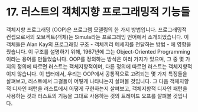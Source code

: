 # 17. 러스트의 객체지향 프로그래밍적 기능들

객체지향 프로그래밍 (OOP)은 프로그램 모델링의 한 가지 방법입니다.
프로그래밍적 컨셉으로서의 오브젝트(객체)는 Simula라는 프로그래밍 언어에서 소개되었습니다.
이 객체들은 Alan Kay의 프로그래밍 구조 - 객체끼리 메세지를 전달하는 방법 - 에 영향을 줬습니다.
이 구조를 설명하기 위해, 1967년에 그는 Object-Oriented Programming이라는 용어를 만들었습니다.
OOP를 정의하는 방식은 여러 가지가 있으며, 그 중 몇 가지의 정의에 따르면 러스트는 객체지향적이며,
다른 정의에 따르면 러스트는 객체지향적이지 않습니다.
이 챕터에서, 우리는 OOP에서 공통적으로 고려되는 몇 가지 특징들을 살펴보고, 러스트에서 그걸들이
어떻게 나타나는지 살펴볼 것입니다.
그 다음 객체지향적 디자인 패턴을 러스트에서 어떻게 구현하는지 살펴보고, 객체지향적 디자인 패턴을
사용하는 것과 러스트의 기능을 그대로 사용하는 것의 트레이드 오프를 살펴볼 것입니다.
